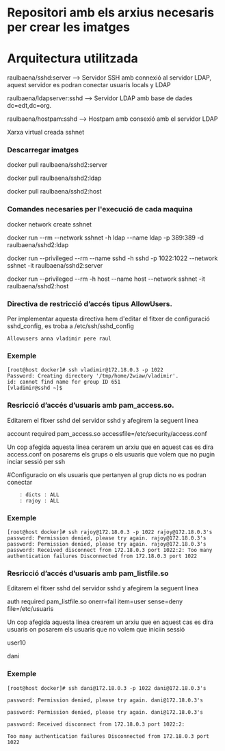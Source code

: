 
# Repositori amb els arxius necesaris per crear les imatges 

# Arquitectura utilitzada

raulbaena/sshd:server --> Servidor SSH amb connexió al servidor LDAP, aquest servidor es podran conectar usuaris locals y LDAP

raulbaena/ldapserver:sshd --> Servidor LDAP amb base de dades dc=edt,dc=org.

raulbaena/hostpam:sshd --> Hostpam amb consexió amb el servidor LDAP

Xarxa virtual creada sshnet

### Descarregar imatges

docker pull raulbaena/sshd2:server

docker pull raulbaena/sshd2:ldap

docker pull raulbaena/sshd2:host

### Comandes necesaries per l'execució de cada maquina

docker network create sshnet

docker run --rm --network sshnet -h ldap --name ldap -p 389:389 -d raulbaena/sshd2:ldap

docker run --privileged --rm --name sshd -h sshd -p 1022:1022 --network sshnet -it raulbaena/sshd2:server

docker run --privileged --rm -h host --name host --network sshnet -it raulbaena/sshd2:host


### Directiva de restricció d’accés tipus AllowUsers.

Per implementar aquesta directiva hem d'editar el fitxer de configuració sshd_config, es troba a /etc/ssh/sshd_config
```
Allowusers anna vladimir pere raul
```
### Exemple
```
[root@host docker]# ssh vladimir@172.18.0.3 -p 1022 
Password: Creating directory '/tmp/home/2wiaw/vladimir'. 
id: cannot find name for group ID 651 
[vladimir@sshd ~]$
```
### Resricció d’accés d’usuaris amb pam_access.so.

Editarem el fitxer sshd del servidor sshd y afegirem la seguent linea

account required pam_access.so accessfile=/etc/security/access.conf

Un cop afegida aquesta linea cerarem un arxiu que en aquest cas es dira access.conf on posarems els grups o els usuaris que volem que no pugin inciar sessió per ssh

#Configuracio on els usuaris que pertanyen al grup dicts no es podran conectar
```
    : dicts : ALL
    : rajoy : ALL
```
### Exemple
```
[root@host docker]# ssh rajoy@172.18.0.3 -p 1022 rajoy@172.18.0.3's password: Permission denied, please try again. rajoy@172.18.0.3's password: Permission denied, please try again. rajoy@172.18.0.3's password: Received disconnect from 172.18.0.3 port 1022:2: Too many authentication failures Disconnected from 172.18.0.3 port 1022
```
### Resricció d’accés d’usuaris amb pam_listfile.so

Editarem el fitxer sshd del servidor sshd y afegirem la seguent linea

auth required pam_listfile.so onerr=fail item=user sense=deny file=/etc/usuaris

Un cop afegida aquesta linea crearem un arxiu que en aquest cas es dira usuaris on posarem els usuaris que no volem que iniciin sessió

user10 

dani

### Exemple
```
[root@host docker]# ssh dani@172.18.0.3 -p 1022 dani@172.18.0.3's 

password: Permission denied, please try again. dani@172.18.0.3's

password: Permission denied, please try again. dani@172.18.0.3's 

password: Received disconnect from 172.18.0.3 port 1022:2: 

Too many authentication failures Disconnected from 172.18.0.3 port 1022
```
